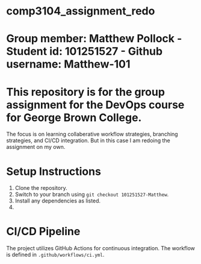 # comp3104_assignment_redo

# Group member: Matthew Pollock - Student id: 101251527 - Github username: Matthew-101

# This repository is for the group assignment for the DevOps course for George Brown College.
The focus is on learning collaberative workflow strategies, branching strategies, and CI/CD integration.
But in this case I am redoing the assignment on my own.

# Setup Instructions
1. Clone the repository.
2. Switch to your branch using `git checkout 101251527-Matthew`.
3. Install any dependencies as listed.
4. 
# CI/CD Pipeline
The project utilizes GitHub Actions for continuous integration. The workflow is defined
in `.github/workflows/ci.yml`.

